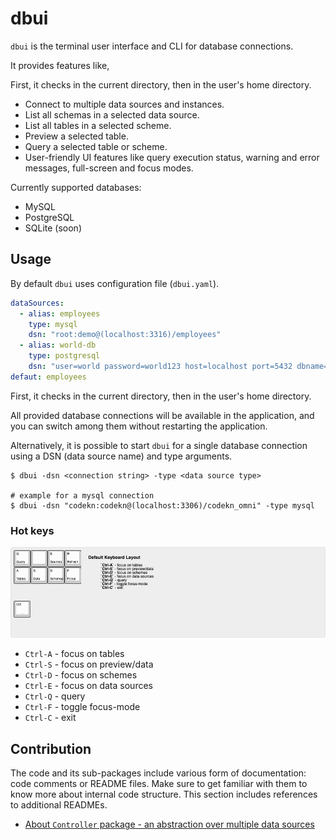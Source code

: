 # dbui

`dbui` is the terminal user interface and CLI for database connections.

It provides features like,

First, it checks in the current directory, then in the user's home directory.

- Connect to multiple data sources and instances.
- List all schemas in a selected data source.
- List all tables in a selected scheme.
- Preview a selected table.
- Query a selected table or scheme.
- User-friendly UI features like query execution status, warning and error messages, full-screen and focus modes.

Currently supported databases:

- MySQL
- PostgreSQL
- SQLite (soon)

## Usage

By default `dbui` uses configuration file (`dbui.yaml`).

```yaml
dataSources:
  - alias: employees
    type: mysql
    dsn: "root:demo@(localhost:3316)/employees"
  - alias: world-db
    type: postgresql
    dsn: "user=world password=world123 host=localhost port=5432 dbname=world-db sslmode=disable"
defaut: employees
```

First, it checks in the current directory, then in the user's home directory.

All provided database connections will be available in the application, and you can switch among them without restarting
the application.

Alternatively, it is possible to start `dbui` for a single database connection using a DSN (data source name) and type
arguments.

```shell
$ dbui -dsn <connection string> -type <data source type>

# example for a mysql connection
$ dbui -dsn "codekn:codekn@(localhost:3306)/codekn_omni" -type mysql
```

### Hot keys

![dbui keyboard hot keys](docs/keyboard-layout.png "DBUI Keyboard Hot Keys")

- `Ctrl-A` - focus on tables
- `Ctrl-S` - focus on preview/data
- `Ctrl-D` - focus on schemes
- `Ctrl-E` - focus on data sources
- `Ctrl-Q` - query
- `Ctrl-F` - toggle focus-mode
- `Ctrl-C` - exit

## Contribution

The code and its sub-packages include various form of documentation: code comments or README files. Make sure to get
familiar with them to know more about internal code structure. This section includes references to additional READMEs.

- [About `Controller` package - an abstraction over multiple data sources](internal/controller/README.md)
